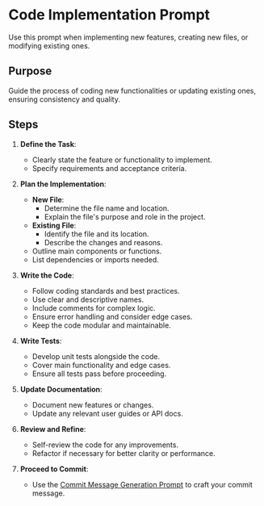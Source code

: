 # Code Implementation Prompt

Use this prompt when implementing new features, creating new files, or modifying existing ones.

## Purpose
Guide the process of coding new functionalities or updating existing ones, ensuring consistency and quality.

## Steps

1. **Define the Task**:
   - Clearly state the feature or functionality to implement.
   - Specify requirements and acceptance criteria.

2. **Plan the Implementation**:
   - **New File**:
     - Determine the file name and location.
     - Explain the file's purpose and role in the project.
   - **Existing File**:
     - Identify the file and its location.
     - Describe the changes and reasons.
   - Outline main components or functions.
   - List dependencies or imports needed.

3. **Write the Code**:
   - Follow coding standards and best practices.
   - Use clear and descriptive names.
   - Include comments for complex logic.
   - Ensure error handling and consider edge cases.
   - Keep the code modular and maintainable.

4. **Write Tests**:
   - Develop unit tests alongside the code.
   - Cover main functionality and edge cases.
   - Ensure all tests pass before proceeding.

5. **Update Documentation**:
   - Document new features or changes.
   - Update any relevant user guides or API docs.

6. **Review and Refine**:
   - Self-review the code for any improvements.
   - Refactor if necessary for better clarity or performance.

7. **Proceed to Commit**:
   - Use the [Commit Message Generation Prompt](#3-commit-message-generation-prompt) to craft your commit message.